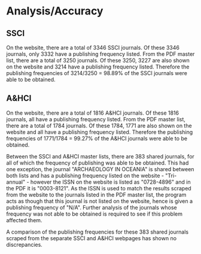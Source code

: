 # Analysis/Accuracy
## SSCI
On the website, there are a total of 3346 SSCI journals. Of these 3346 journals, only 3332 have a publishing frequency listed. From the PDF master list, there are a total of 3250 journals. Of these 3250, 3227 are also shown on the website and 3214 have a publishing frequency listed. Therefore the publishing frequencies of 3214/3250 = 98.89% of the SSCI journals were able to be obtained.

## A&HCI
On the website, there are a total of 1816 A&HCI journals. Of these 1816 journals, all have a publishing frequency listed. From the PDF master list, there are a total of 1784 journals. Of these 1784, 1771 are also shown on the website and all have a publishing frequency listed. Therefore the publishing frequencies of 1771/1784 = 99.27% of the A&HCI journals were able to be obtained.

Between the SSCI and A&HCI master lists, there are 383 shared journals, for all of which the frequency of publishing was able to be obtained. This had one exception, the journal "ARCHAEOLOGY IN OCEANIA" is shared between both lists and has a publishing frequency listed on the website - "Tri-annual" - however the ISSN on the website is listed as "0728-4896" and in the PDF it is "0003-8121". As the ISSN is used to match the results scraped from the website to the journals listed in the PDF master list, the program acts as though that this journal is not listed on the website, hence is given a publishing frequency of "N/A". Further analysis of the journals whose frequency was not able to be obtained is required to see if this problem affected them.

A comparison of the publishing frequencies for these 383 shared journals scraped from the separate SSCI and A&HCI webpages has shown no discrepancies. 
